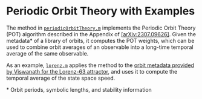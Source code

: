# Periodic Orbit Theory with Examples

The method in [`periodicOrbitTheory.m`](periodicOrbitTheory.m) implements the Periodic Orbit Theory (POT) algorithm described in the Appendix of [\[arXiv:2307.09626\]](https://arxiv.org/abs/2307.09626). Given the metadata\* of a library of orbits, it computes the POT weights, which can be used to combine orbit averages of an observable into a long-time temporal average of the same observable.

As an example, [`lorenz.m`](lorenz.m) applies the method to the [orbit metadata provided by Viswanath for the Lorenz-63 attractor](https://dept.math.lsa.umich.edu/~divakar/lorenz), and uses it to compute the temporal average of the state space speed.

\* Orbit periods, symbolic lengths, and stability information
